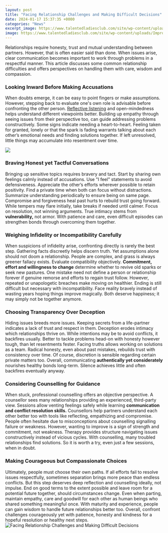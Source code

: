 ```yaml
---
layout: post
title: "Facing Relationship Challenges and Making Difficult Decisions"
date: 2024-01-17 15:37:35 +0000
categories: "News"
excerpt_image: https://www.talentedladiesclub.com/site/wp-content/uploads/ImproveDecision-DV2-780x520.png
image: https://www.talentedladiesclub.com/site/wp-content/uploads/ImproveDecision-DV2-780x520.png
---
```


Relationships require honesty, trust and mutual understanding between partners. However, that is often easier said than done. When issues arise, clear communication becomes important to work through problems in a respectful manner. This article discusses some common relationship difficulties and offers perspectives on handling them with care, wisdom and compassion.
### Looking Inward Before Making Accusations
When doubts emerge, it can be easy to point fingers or make assumptions. However, stepping back to evaluate one's own role is advisable before confronting the other person. [Reflective listening](https://fistore.mysenprints.com/collection/agnello) and open-mindedness helps understand different viewpoints better. Building up empathy through seeing issues from their perspective too, can guide addressing problems constructively. 
Some signs indicate needing a heart-to-heart. Feeling taken for granted, lonely or that the spark is fading warrants talking about each other’s emotional needs and finding solutions together. If left unresolved, little things may accumulate into resentment over time.

![](https://i.pinimg.com/originals/c6/08/c2/c608c2cc758332ee5cff0e47ced8317f.jpg)
### Braving Honest yet Tactful Conversations
Bringing up sensitive topics requires bravery and tact. Start by sharing own feelings calmly instead of accusations. Use "I feel" statements to avoid defensiveness. Appreciate the other’s efforts wherever possible to retain positivity.
Find a private time when both can focus without distractions. Summarize understanding periodically to ensure being on same page. Compromise and forgiveness heal past hurts to rebuild trust going forward.
While tempers may flare initially, take breaks if needed until calmer. Focus on resolution, not winning arguments. True intimacy stems from **vulnerability,** not armor. With patience and care, even difficult episodes can strengthen bonds through overcoming them together.
### Weighing Infidelity or Incompatibility Carefully 
When suspicions of infidelity arise, confronting directly is rarely the best step. Gathering facts discreetly helps discern truth. Yet assumptions alone should not doom a relationship. 
People are complex, and grass is always greener fallacy exists. Evaluate compatibility objectively. **Commitment, effort and willingness to change** determine whether to revive old sparks or seek new pastures. One mistake need not define a person or relationship forever if genuine remorse and efforts to regain trust follow. 
However, repeated or unapologetic breaches make moving on healthier. Ending is still difficult but necessary with incompatibility. Face reality bravely instead of wasting years hoping things improve magically. Both deserve happiness; it may simply not be together anymore.
### Choosing Transparency Over Deception
Hiding issues breeds more issues. Keeping secrets from a life-partner indicates a lack of trust and respect in them. Deception erodes intimacy which relationships thrive on. While intentions may be to avoid conflicts, it backfires usually. Better to tackle problems head-on with honesty however tough, than let resentments fester.
Facing truths allows working on solutions as a team. Radical honesty, even about past mistakes, rebuilds trust with consistency over time. Of course, discretion is sensible regarding certain private matters too. Overall, communicating **authentically yet considerately** nourishes healthy bonds long-term. Silence achieves little and often backfires eventually anyway.
### Considering Counselling for Guidance
When stuck, professional counselling offers an objective perspective. A counsellor sees many relationships providing an experienced, third-party view. Sessions allow venting feelings safely while learning **communication and conflict resolution skills.** Counsellors help partners understand each other better too with tools like reflecting, empathizing and compromise.
People often hesitate due to misconceptions about counselling signalling failure or weakness. However, wanting to improve is a sign of strength and commitment, not weakness. Therapy provides structure navigating issues constructively instead of vicious cycles. With counselling, many troubled relationships find solutions. So it is worth a try, even just a few sessions, when in doubt.
### Making Courageous but Compassionate Choices
Ultimately, people must choose their own paths. If all efforts fail to resolve issues respectfully, sometimes separation brings more peace than endless conflicts. But this step deserves deep reflection and counselling ideally, not impulse. End on good terms to the extent possible and leave room for a potential future together, should circumstances change.
Even when parting, maintain empathy, care and goodwill for each other as human beings who shared something meaningful once. With maturity and experience, people can gain wisdom to handle future relationships better too. Overall, confront challenges courageously yet with patience, honesty and kindness for a hopeful resolution or healthy next steps.
![Facing Relationship Challenges and Making Difficult Decisions](https://www.talentedladiesclub.com/site/wp-content/uploads/ImproveDecision-DV2-780x520.png)